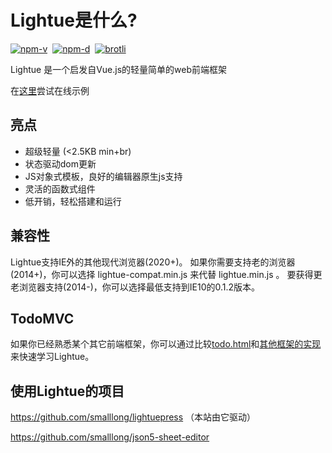 # Lightue是什么?

<a href="https://npmjs.com/package/lightue"><img src="https://img.shields.io/npm/v/lightue.svg" alt="npm-v"></a>&nbsp;
<a href="https://npmjs.com/package/lightue"><img src="https://img.shields.io/npm/dt/lightue.svg" alt="npm-d"></a>&nbsp;
<a href="https://deno.bundlejs.com/?q=lightue&config=%7B%22compression%22%3A%22brotli%22%7D"><img src="https://deno.bundlejs.com/?q=lightue&badge&config=%7B%22compression%22%3A%22brotli%22%7D" alt="brotli"></a>

Lightue 是一个启发自Vue.js的轻量简单的web前端框架

在[这里](https://codepen.io/lxl898/pen/vYyooWK)尝试在线示例

## 亮点

- 超级轻量 (<2.5KB min+br)
- 状态驱动dom更新
- JS对象式模板，良好的编辑器原生js支持
- 灵活的函数式组件
- 低开销，轻松搭建和运行

## 兼容性

Lightue支持IE外的其他现代浏览器(2020+)。
如果你需要支持老的浏览器(2014+)，你可以选择 lightue-compat.min.js 来代替 lightue.min.js 。
要获得更老浏览器支持(2014-)，你可以选择最低支持到IE10的0.1.2版本。

## TodoMVC

如果你已经熟悉某个其它前端框架，你可以通过比较[todo.html](https://github.com/smalllong/lightue/blob/master/todo.html)和[其他框架的实现](https://github.com/tastejs/todomvc)来快速学习Lightue。

## 使用Lightue的项目

https://github.com/smalllong/lightuepress （本站由它驱动）

https://github.com/smalllong/json5-sheet-editor
